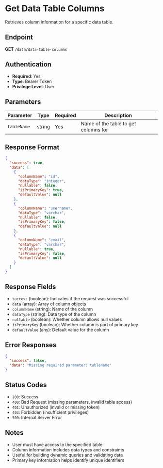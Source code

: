 # Get Data Table Columns

Retrieves column information for a specific data table.

## Endpoint
**GET** `/data/data-table-columns`

## Authentication
- **Required**: Yes
- **Type**: Bearer Token
- **Privilege Level**: User

## Parameters
| Parameter | Type | Required | Description |
|-----------|------|----------|-------------|
| `tableName` | string | Yes | Name of the table to get columns for |

## Response Format
```json
{
  "success": true,
  "data": [
    {
      "columnName": "id",
      "dataType": "integer",
      "nullable": false,
      "isPrimaryKey": true,
      "defaultValue": null
    },
    {
      "columnName": "username",
      "dataType": "varchar",
      "nullable": false,
      "isPrimaryKey": false,
      "defaultValue": null
    },
    {
      "columnName": "email",
      "dataType": "varchar",
      "nullable": true,
      "isPrimaryKey": false,
      "defaultValue": null
    }
  ]
}
```

## Response Fields

- ```success``` (boolean): Indicates if the request was successful
- ```data``` (array): Array of column objects
- ```columnName``` (string): Name of the column
- ```dataType``` (string): Data type of the column
- ```nullable``` (boolean): Whether column allows null values
- ```isPrimaryKey``` (boolean): Whether column is part of primary key
- ```defaultValue``` (any): Default value for the column


## Error Responses
```json
{
  "success": false,
  "data": "Missing required parameter: tableName"
}
```

## Status Codes

- ```200```: Success
- ```400```: Bad Request (missing parameters, invalid table access)
- ```401```: Unauthorized (invalid or missing token)
- ```403```: Forbidden (insufficient privileges)
- ```500```: Internal Server Error

## Notes

- User must have access to the specified table
- Column information includes data types and constraints
- Useful for building dynamic queries and validating data
- Primary key information helps identify unique identifiers